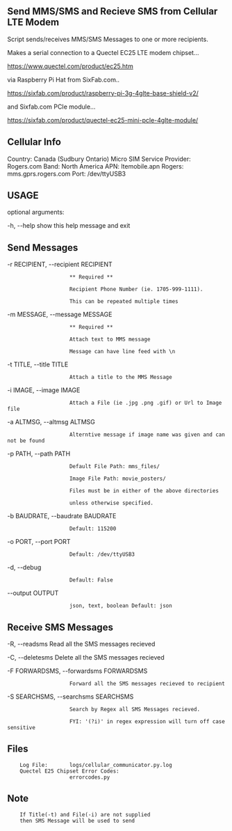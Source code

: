 Send MMS/SMS and Recieve SMS from Cellular LTE Modem
----------------------------------------------------

Script sends/receives MMS/SMS Messages to one or more recipients.

Makes a serial connection to a Quectel EC25 LTE modem chipset...

  https://www.quectel.com/product/ec25.htm
  
via Raspberry Pi Hat from SixFab.com..
  
  https://sixfab.com/product/raspberry-pi-3g-4glte-base-shield-v2/
  
and Sixfab.com PCIe module...

  https://sixfab.com/product/quectel-ec25-mini-pcle-4glte-module/
  
Cellular Info
-------------

Country: Canada (Sudbury Ontario)
Micro SIM Service Provider: Rogers.com
Band: North America
APN: ltemobile.apn
Rogers: mms.gprs.rogers.com
Port: /dev/ttyUSB3
  
  
USAGE
-----

optional arguments:

  -h, --help            show this help message and exit

Send Messages
-------------
  
  -r RECIPIENT, --recipient RECIPIENT
  
                        ** Required **
                        
                        Recipient Phone Number (ie. 1705-999-1111).
                        
                        This can be repeated multiple times
                        
  -m MESSAGE, --message MESSAGE
  
                        ** Required **
                        
                        Attach text to MMS message
                        
                        Message can have line feed with \n
                        
  -t TITLE, --title TITLE
  
                        Attach a title to the MMS Message
                        
  -i IMAGE, --image IMAGE
  
                        Attach a File (ie .jpg .png .gif) or Url to Image file
                        
  -a ALTMSG, --altmsg ALTMSG
  
                        Alterntive message if image name was given and can not be found
                        
  -p PATH, --path PATH  
  
                        Default File Path: mms_files/
                        
                        Image File Path: movie_posters/
                        
                        Files must be in either of the above directories
                        
                        unless otherwise specified.
                        
  -b BAUDRATE, --baudrate BAUDRATE
  
                        Default: 115200
                        
  -o PORT, --port PORT  
  
                        Default: /dev/ttyUSB3
  
  -d, --debug           
  
                        Default: False
  --output OUTPUT      
  
                        json, text, boolean Default: json
  
  Receive SMS Messages
  --------------------
  
  -R, --readsms         Read all the SMS messages recieved
  
  -C, --deletesms       Delete all the SMS messages recieved
 
  -F FORWARDSMS, --forwardsms FORWARDSMS
  
                        Forward all the SMS messages recieved to recipient
                        
  -S SEARCHSMS, --searchsms SEARCHSMS
  
                        Search by Regex all SMS Messages recieved.
                        
                        FYI: '(?i)' in regex expression will turn off case sensitive

Files
-----
        Log File:       logs/cellular_communicator.py.log
        Quectel E25 Chipset Error Codes:
                        errorcodes.py
Note
----
        If Title(-t) and File(-i) are not supplied
        then SMS Message will be used to send
  
